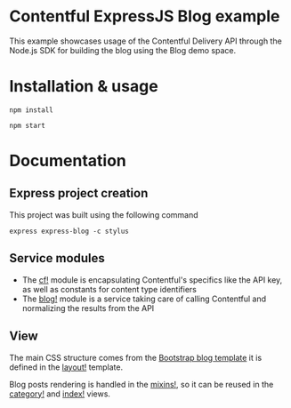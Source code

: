 # Contentful ExpressJS Blog example
This example showcases usage of the Contentful Delivery API through the Node.js SDK for building the blog using the Blog demo space.

# Installation & usage
`npm install`

`npm start`

# Documentation
## Express project creation
This project was built using the following command

`express express-blog -c stylus`

## Service modules
* The [cf!](services/cf.js) module is encapsulating Contentful's specifics like the API key, as well as constants for content type identifiers
* The [blog!](services/blog.js) module is a service taking care of calling Contentful and normalizing the results from the API

## View
The main CSS structure comes from the [Bootstrap blog template](http://getbootstrap.com/examples/blog/) it is defined in the [layout!](views/layout.jade) template.

Blog posts rendering is handled in the [mixins!](views/mixins.jade), so it can be reused in the [category!](views/category.jade) and [index!](views/index.jade) views.
